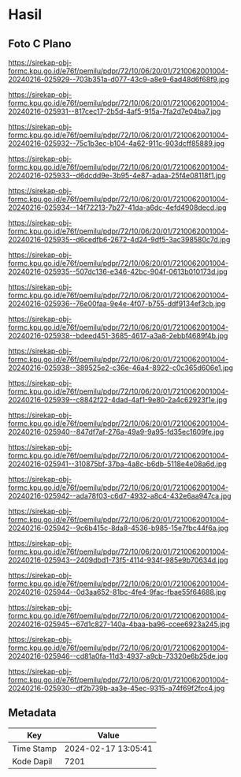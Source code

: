 # Hasil

## Foto C Plano

https://sirekap-obj-formc.kpu.go.id/e76f/pemilu/pdpr/72/10/06/20/01/7210062001004-20240216-025929--703b351a-d077-43c9-a8e9-6ad48d6f68f9.jpg

https://sirekap-obj-formc.kpu.go.id/e76f/pemilu/pdpr/72/10/06/20/01/7210062001004-20240216-025931--817cec17-2b5d-4af5-915a-7fa2d7e04ba7.jpg

https://sirekap-obj-formc.kpu.go.id/e76f/pemilu/pdpr/72/10/06/20/01/7210062001004-20240216-025932--75c1b3ec-b104-4a62-911c-903dcff85889.jpg

https://sirekap-obj-formc.kpu.go.id/e76f/pemilu/pdpr/72/10/06/20/01/7210062001004-20240216-025933--d6dcdd9e-3b95-4e87-adaa-25f4e08118f1.jpg

https://sirekap-obj-formc.kpu.go.id/e76f/pemilu/pdpr/72/10/06/20/01/7210062001004-20240216-025934--14f72213-7b27-41da-a6dc-4efd4908decd.jpg

https://sirekap-obj-formc.kpu.go.id/e76f/pemilu/pdpr/72/10/06/20/01/7210062001004-20240216-025935--d6cedfb6-2672-4d24-9df5-3ac398580c7d.jpg

https://sirekap-obj-formc.kpu.go.id/e76f/pemilu/pdpr/72/10/06/20/01/7210062001004-20240216-025935--507dc136-e346-42bc-904f-0613b010173d.jpg

https://sirekap-obj-formc.kpu.go.id/e76f/pemilu/pdpr/72/10/06/20/01/7210062001004-20240216-025936--76e00faa-9e4e-4f07-b755-ddf9134ef3cb.jpg

https://sirekap-obj-formc.kpu.go.id/e76f/pemilu/pdpr/72/10/06/20/01/7210062001004-20240216-025938--bdeed451-3685-4617-a3a8-2ebbf4689f4b.jpg

https://sirekap-obj-formc.kpu.go.id/e76f/pemilu/pdpr/72/10/06/20/01/7210062001004-20240216-025938--389525e2-c36e-46a4-8922-c0c365d606e1.jpg

https://sirekap-obj-formc.kpu.go.id/e76f/pemilu/pdpr/72/10/06/20/01/7210062001004-20240216-025939--c8842f22-4dad-4af1-9e80-2a4c62923f1e.jpg

https://sirekap-obj-formc.kpu.go.id/e76f/pemilu/pdpr/72/10/06/20/01/7210062001004-20240216-025940--847df7af-276a-49a9-9a95-fd35ec1609fe.jpg

https://sirekap-obj-formc.kpu.go.id/e76f/pemilu/pdpr/72/10/06/20/01/7210062001004-20240216-025941--310875bf-37ba-4a8c-b6db-5118e4e08a6d.jpg

https://sirekap-obj-formc.kpu.go.id/e76f/pemilu/pdpr/72/10/06/20/01/7210062001004-20240216-025942--ada78f03-c6d7-4932-a8c4-432e6aa947ca.jpg

https://sirekap-obj-formc.kpu.go.id/e76f/pemilu/pdpr/72/10/06/20/01/7210062001004-20240216-025942--9c6b415c-8da8-4536-b985-15e7fbc44f6a.jpg

https://sirekap-obj-formc.kpu.go.id/e76f/pemilu/pdpr/72/10/06/20/01/7210062001004-20240216-025943--2409dbd1-73f5-4114-934f-985e9b70634d.jpg

https://sirekap-obj-formc.kpu.go.id/e76f/pemilu/pdpr/72/10/06/20/01/7210062001004-20240216-025944--0d3aa652-81bc-4fe4-9fac-fbae55f64688.jpg

https://sirekap-obj-formc.kpu.go.id/e76f/pemilu/pdpr/72/10/06/20/01/7210062001004-20240216-025945--67d1c827-140a-4baa-ba96-ccee6923a245.jpg

https://sirekap-obj-formc.kpu.go.id/e76f/pemilu/pdpr/72/10/06/20/01/7210062001004-20240216-025946--cd81a0fa-11d3-4937-a9cb-73320e6b25de.jpg

https://sirekap-obj-formc.kpu.go.id/e76f/pemilu/pdpr/72/10/06/20/01/7210062001004-20240216-025930--df2b739b-aa3e-45ec-9315-a74f69f2fcc4.jpg


## Metadata

| Key        | Value               |
| ---------- | ------------------- |
| Time Stamp | 2024-02-17 13:05:41 |
| Kode Dapil | 7201                |



